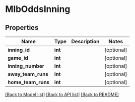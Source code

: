 # MlbOddsInning

## Properties
Name | Type | Description | Notes
------------ | ------------- | ------------- | -------------
**inning_id** | **int** |  | [optional] 
**game_id** | **int** |  | [optional] 
**inning_number** | **int** |  | [optional] 
**away_team_runs** | **int** |  | [optional] 
**home_team_runs** | **int** |  | [optional] 

[[Back to Model list]](../README.md#documentation-for-models) [[Back to API list]](../README.md#documentation-for-api-endpoints) [[Back to README]](../README.md)

